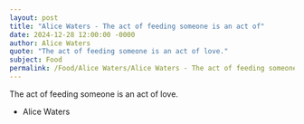```yaml
---
layout: post
title: "Alice Waters - The act of feeding someone is an act of"
date: 2024-12-28 12:00:00 -0000
author: Alice Waters
quote: "The act of feeding someone is an act of love."
subject: Food
permalink: /Food/Alice Waters/Alice Waters - The act of feeding someone is an act of
---
```


The act of feeding someone is an act of love.

- Alice Waters
